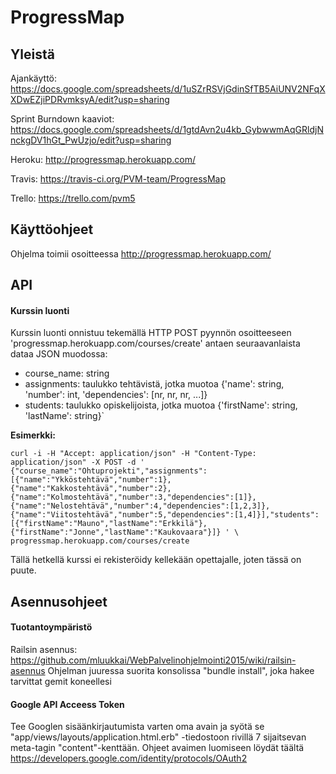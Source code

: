 # ProgressMap

## Yleistä

Ajankäyttö: https://docs.google.com/spreadsheets/d/1uSZrRSVjGdinSfTB5AiUNV2NFqXXDwEZjiPDRvmksyA/edit?usp=sharing

Sprint Burndown kaaviot: https://docs.google.com/spreadsheets/d/1gtdAvn2u4kb_GybwwmAqGRldjNnckgDV1hGt_PwUzjo/edit?usp=sharing

Heroku: http://progressmap.herokuapp.com/

Travis: https://travis-ci.org/PVM-team/ProgressMap

Trello: https://trello.com/pvm5

## Käyttöohjeet

Ohjelma toimii osoitteessa http://progressmap.herokuapp.com/

## API

#### Kurssin luonti

Kurssin luonti onnistuu tekemällä HTTP POST pyynnön osoitteeseen 'progressmap.herokuapp.com/courses/create' antaen seuraavanlaista dataa JSON muodossa:

  * course_name: string
  * assignments: taulukko tehtävistä, jotka muotoa {'name': string, 'number': int, 'dependencies': [nr, nr, nr, ...]}
  * students: taulukko opiskelijoista, jotka muotoa {'firstName': string, 'lastName': string}`

**Esimerkki:**

`curl -i -H "Accept: application/json" -H "Content-Type: application/json" -X POST -d '
{"course_name":"Ohtuprojekti","assignments":[{"name":"Ykköstehtävä","number":1},{"name":"Kakkostehtävä","number":2},{"name":"Kolmostehtävä","number":3,"dependencies":[1]},{"name":"Nelostehtävä","number":4,"dependencies":[1,2,3]},{"name":"Viitostehtävä","number":5,"dependencies":[1,4]}],"students":[{"firstName":"Mauno","lastName":"Erkkilä"},{"firstName":"Jonne","lastName":"Kaukovaara"}]} ' \ progressmap.herokuapp.com/courses/create`

Tällä hetkellä kurssi ei rekisteröidy kellekään opettajalle, joten tässä on puute.


## Asennusohjeet
#### Tuotantoympäristö
Railsin asennus: https://github.com/mluukkai/WebPalvelinohjelmointi2015/wiki/railsin-asennus
Ohjelman juuressa suorita konsolissa "bundle install", joka hakee tarvittat gemit koneellesi

#### Google API Acceess Token
Tee Googlen sisäänkirjautumista varten oma avain ja syötä se "app/views/layouts/application.html.erb" -tiedostoon rivillä 7 sijaitsevan meta-tagin "content"-kenttään. Ohjeet avaimen luomiseen löydät täältä https://developers.google.com/identity/protocols/OAuth2
